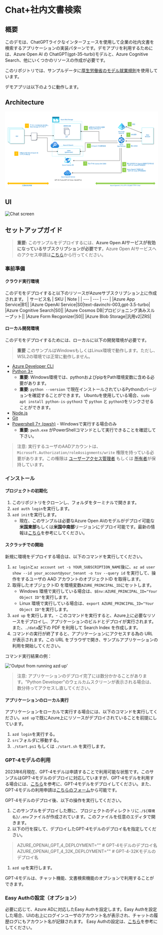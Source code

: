 # Chat+社内文書検索

## 概要
このデモは、ChatGPTライクなインターフェースを使用して企業の社内文書を検索するアプリケーションの実装パターンです。デモアプリを利用するためには、Azure Open AI の ChatGPT(gpt-35-turbi)モデルと、Azure Cognitive Search、他にいくつかのリソースの作成が必要です。

このリポジトリでは、サンプルデータに[厚生労働省のモデル就業規則](https://www.mhlw.go.jp/stf/seisakunitsuite/bunya/koyou_roudou/roudoukijun/zigyonushi/model/index.html)を使用しています。

デモアプリは以下のように動作します。

## Architecture
![RAG Architecture](assets/appcomponents.png)

## UI
![Chat screen](assets/chatscreen.png)

## セットアップガイド

> **重要:** このサンプルをデプロイするには、**Azure Open AIサービスが有効になっているサブスクリプションが必要です**。Azure Open AIサービスへのアクセス申請は[こちら](https://aka.ms/oaiapply)から行ってください。

### 事前準備

#### クラウド実行環境
このデモをデプロイすると以下のリソースがAzureサブスクリプション上に作成されます。
| サービス名 | SKU | Note |
| --- | --- | --- |
|Azure App Service|B1||
|Azure OpenAI Service|S0|text-davinchi-003,gpt-3.5-turbo|
|Azure Cognitive Search|S0||
|Azure Cosmos DB|プロビジョニング済みスループット||
|Azure Form Recgonizer|S0||
|Azure Blob Storage|汎用v2|ZRS|

#### ローカル開発環境
このデモをデプロイするためには、ローカルに以下の開発環境が必要です。
> **重要** このサンプルはWindowsもしくはLinux環境で動作します。ただし、WSL2の環境では正常に動作しません。
- [Azure Developer CLI](https://aka.ms/azure-dev/install)
- [Python 3+](https://www.python.org/downloads/)
    - **重要**: Windows環境では、pythonおよびpipをPath環境変数に含める必要があります。
    - **重要**: `python --version` で現在インストールされているPythonのバージョンを確認することができます。 Ubuntuを使用している場合、`sudo apt install python-is-python3` で `python` と `python3`をリンクさせることができます。    
- [Node.js](https://nodejs.org/en/download/)
- [Git](https://git-scm.com/downloads)
- [Powershell 7+ (pwsh)](https://github.com/powershell/powershell) - Windowsで実行する場合のみ
   - **重要**: `pwsh.exe` がPowerShellコマンドとして実行できることを確認して下さい。

>注意: 実行するユーザのAADアカウントは、`Microsoft.Authorization/roleAssignments/write` 権限を持っている必要があります。この権限は [ユーザーアクセス管理者](https://learn.microsoft.com/azure/role-based-access-control/built-in-roles#user-access-administrator) もしくは [所有者](https://learn.microsoft.com/azure/role-based-access-control/built-in-roles#owner)が保持しています。  

### インストール

#### プロジェクトの初期化

1. このリポジトリをクローンし、フォルダをターミナルで開きます。
1. `azd auth login`を実行します。
1. `azd init`を実行します。
    * 現在、このサンプルは必要なAzure Open AIのモデルがデプロイ可能な**米国東部**もしくは**米国中南部**リージョンにデプロイ可能です。最新の情報は[こちら](https://learn.microsoft.com/en-us/azure/cognitive-services/openai/concepts/models)を参考にしてください。

#### スクラッチでの開始

新規に環境をデプロイする場合は、以下のコマンドを実行してください。

1. `az login`と`az account set -s YOUR_SUBSCRIPTION_NAME`後に、`az ad user show --id your_account@your_tenant -o tsv --query id` を実行して、操作をするユーザの AAD アカウントのオブジェクトID を取得します。
1. 取得したオブジェクトID を環境変数`AZURE_PRINCIPAL_ID`にセットします。
    - Windows 環境で実行している場合は、`$Env:AZURE_PRINCIPAL_ID="Your Object ID"`を実行します。
    - Linux 環境で実行している場合は、`export AZURE_PRINCIPAL_ID="Your Object ID"`を実行します。
1. `azd up` を実行します。- このコマンドを実行すると、Azure上に必要なリソースをデプロイし、アプリケーションのビルドとデプロイが実行されます。また、`./data`配下の PDF を利用して Search Index を作成します。
1. コマンドの実行が終了すると、アプリケーションにアクセスする為の URL が表示されます。この URL をブラウザで開き、サンプルアプリケーションの利用を開始してください。  

コマンド実行結果の例：

!['Output from running azd up'](assets/endpoint.png)
    
> 注意: アプリケーションのデプロイ完了には数分かかることがあります。"Python Developer"のウェルカムスクリーンが表示される場合は、数分待ってアクセスし直してください。

#### アプリケーションのローカル実行
アプリケーションをローカルで実行する場合には、以下のコマンドを実行してください。`azd up`で既にAzure上にリソースがデプロイされていることを前提にしています。

1. `azd login`を実行する。
2. `src`フォルダに移動する。
3. `./start.ps1` もしくは `./start.sh` を実行します。

### GPT-4モデルの利用
2023年6月現在、GPT-4モデルは申請することで利用可能な状態です。このサンプルはGPT-4モデルのデプロイに対応していますが、GPT-4モデルを利用する場合には、[こちら](https://learn.microsoft.com/ja-jp/azure/cognitive-services/openai/how-to/create-resource?pivots=web-portal#deploy-a-model)を参考に、GPT-4モデルをデプロイしてください。また、GPT-4モデルの利用申請は[こちらのフォーム](https://aka.ms/oai/get-gpt4)から可能です。

GPT-4モデルのデプロイ後、以下の操作を実行してください。

1. このサンプルをデプロイした際に、プロジェクトのディレクトリに`./${環境名}/.env`ファイルが作成されています。このファイルを任意のエディタで開きます。
1. 以下の行を探して、デプロイしたGPT-4モデルのデプロイ名を指定してください。
> AZURE_OPENAI_GPT_4_DEPLOYMENT="" # GPT-4モデルのデプロイ名
AZURE_OPENAI_GPT_4_32K_DEPLOYMENT="" # GPT-4-32Kモデルのデプロイ名

1. `azd up`を実行します。

GPT-4モデルは、チャット機能、文書検索機能のオプションで利用することができます。

### Easy Authの設定（オプション）
必要に応じて、Azure ADに対応したEasy Authを設定します。Easy Authを設定した場合、UIの右上にログインユーザのアカウント名が表示され、チャットの履歴ログにもアカウント名が記録されます。
Easy Authの設定は、[こちら](https://learn.microsoft.com/ja-jp/azure/app-service/scenario-secure-app-authentication-app-service)を参考にしてください。